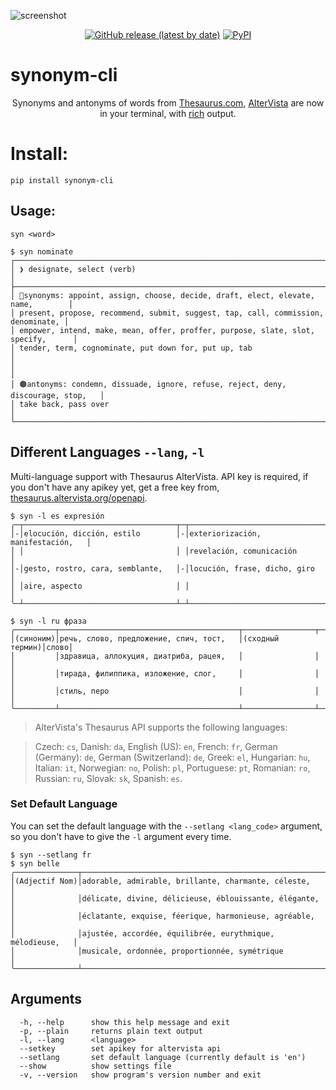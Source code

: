 ![screenshot](https://user-images.githubusercontent.com/16024979/162848437-8da9d5d4-a234-44d3-94d8-048f92b015a6.png)

<div align="center">
<a alt="Github" href="https://github.com/agmmnn/syn"><img alt="GitHub release (latest by date)" src="https://img.shields.io/github/v/release/agmmnn/synonym-cli"></a>
<a href="https://pypi.org/project/synonym-cli/"><img alt="PyPI" src="https://img.shields.io/pypi/v/synonym-cli"></a>
</div>

# synonym-cli

<div align="center">

Synonyms and antonyms of words from [Thesaurus.com](https://www.thesaurus.com/), [AlterVista](https://thesaurus.altervista.org/openapi) are now in your terminal, with [rich](https://github.com/Textualize/rich) output.

</div>

# Install:

```
pip install synonym-cli
```

## Usage:

```
syn <word>
```

```
$ syn nominate
┌──────────────────────────────────────────────────────────────────────────────────┐
│ ❯ designate, select (verb)                                                       │
├──────────────────────────────────────────────────────────────────────────────────┤
│ 🔵synonyms: appoint, assign, choose, decide, draft, elect, elevate, name,        │
│ present, propose, recommend, submit, suggest, tap, call, commission, denominate, │
│ empower, intend, make, mean, offer, proffer, purpose, slate, slot, specify,      │
│ tender, term, cognominate, put down for, put up, tab                             │
│                                                                                  │
│ 🟤antonyms: condemn, dissuade, ignore, refuse, reject, deny, discourage, stop,   │
│ take back, pass over                                                             │
└──────────────────────────────────────────────────────────────────────────────────┘

```

## Different Languages `--lang`, `-l`

Multi-language support with Thesaurus AlterVista. API key is required, if you don't have any apikey yet, get a free key from, [thesaurus.altervista.org/openapi](https://thesaurus.altervista.org/openapi).

```
$ syn -l es expresión
╭─┬──────────────────────────────────┬─┬──────────────────────────────────╮
│-│elocución, dicción, estilo        │-│exteriorización, manifestación,   │
│ │                                  │ │revelación, comunicación          │
│-│gesto, rostro, cara, semblante,   │-│locución, frase, dicho, giro      │
│ │aire, aspecto                     │ │                                  │
╰─┴──────────────────────────────────┴─┴──────────────────────────────────╯

$ syn -l ru фраза
╭─────────┬────────────────────────────────────────┬────────────────┬─────╮
│(синоним)│речь, слово, предложение, спич, тост,   │(сходный термин)│слово│
│         │здравица, аллокуция, диатриба, рацея,   │                │     │
│         │тирада, филиппика, изложение, слог,     │                │     │
│         │стиль, перо                             │                │     │
╰─────────┴────────────────────────────────────────┴────────────────┴─────╯
```

> AlterVista's Thesaurus API supports the following languages:

> Czech: `cs`, Danish: `da`, English (US): `en`, French: `fr`, German (Germany): `de`, German (Switzerland): `de`, Greek: `el`, Hungarian: `hu`, Italian: `it`, Norwegian: `no`, Polish: `pl`, Portuguese: `pt`, Romanian: `ro`, Russian: `ru`, Slovak: `sk`, Spanish: `es`.

### Set Default Language

You can set the default language with the `--setlang <lang_code>` argument, so you don't have to give the `-l` argument every time.

```
$ syn --setlang fr
$ syn belle
╭──────────────┬──────────────────────────────────────────────────────────╮
│(Adjectif Nom)│adorable, admirable, brillante, charmante, céleste,       │
│              │délicate, divine, délicieuse, éblouissante, élégante,     │
│              │éclatante, exquise, féerique, harmonieuse, agréable,      │
│              │ajustée, accordée, équilibrée, eurythmique, mélodieuse,   │
│              │musicale, ordonnée, proportionnée, symétrique             │
╰──────────────┴──────────────────────────────────────────────────────────╯
```

## Arguments

```
  -h, --help      show this help message and exit
  -p, --plain     returns plain text output
  -l, --lang      <language>
  --setkey        set apikey for altervista api
  --setlang       set default language (currently default is 'en')
  --show          show settings file
  -v, --version   show program's version number and exit
```
